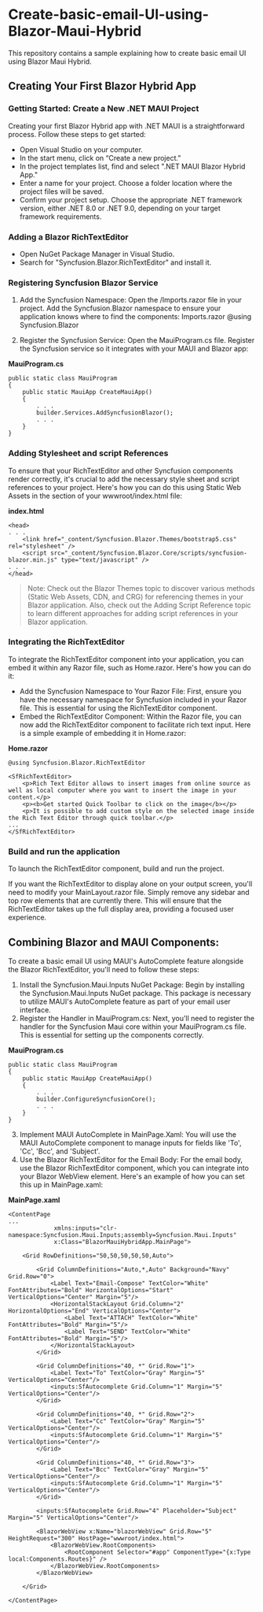 # Create-basic-email-UI-using-Blazor-Maui-Hybrid
This repository contains a sample explaining how to create basic email UI using Blazor Maui Hybrid.

## Creating Your First Blazor Hybrid App
### Getting Started: Create a New .NET MAUI Project
Creating your first Blazor Hybrid app with .NET MAUI is a straightforward process. Follow these steps to get started:
* Open Visual Studio on your computer.
* In the start menu, click on “Create a new project.”
* In the project templates list, find and select ".NET MAUI Blazor Hybrid App."
* Enter a name for your project. Choose a folder location where the project files will be saved.
* Confirm your project setup. Choose the appropriate .NET framework version, either .NET 8.0 or .NET 9.0, depending on your target framework requirements.

### Adding a Blazor RichTextEditor
* Open NuGet Package Manager in Visual Studio.
* Search for "Syncfusion.Blazor.RichTextEditor" and install it.

### Registering Syncfusion Blazor Service
1.	Add the Syncfusion Namespace: Open the /Imports.razor file in your project. Add the Syncfusion.Blazor namespace to ensure your application knows where to find the components:
Imports.razor
@using Syncfusion.Blazor

2.	Register the Syncfusion Service: Open the MauiProgram.cs file. Register the Syncfusion service so it integrates with your MAUI and Blazor app:

**MauiProgram.cs**

```
public static class MauiProgram
{
    public static MauiApp CreateMauiApp()
    {
        . . .
        builder.Services.AddSyncfusionBlazor();
        . . .
    }
}
```

### Adding Stylesheet and script References
To ensure that your RichTextEditor and other Syncfusion components render correctly, it's crucial to add the necessary style sheet and script references to your project. Here's how you can do this using Static Web Assets in the <head> section of your wwwroot/index.html file:

**index.html**
```
<head>
. . .
    <link href="_content/Syncfusion.Blazor.Themes/bootstrap5.css" rel="stylesheet" />
    <script src="_content/Syncfusion.Blazor.Core/scripts/syncfusion-blazor.min.js" type="text/javascript" />
. . .
</head>
```

>Note: 
Check out the Blazor Themes topic to discover various methods (Static Web Assets, CDN, and CRG) for referencing themes in your Blazor application. Also, check out the Adding Script Reference topic to learn different approaches for adding script references in your Blazor application.

### Integrating the RichTextEditor
To integrate the RichTextEditor component into your application, you can embed it within any Razor file, such as Home.razor. Here's how you can do it:
* Add the Syncfusion Namespace to Your Razor File: First, ensure you have the necessary namespace for Syncfusion included in your Razor file. This is essential for using the RichTextEditor component.
* Embed the RichTextEditor Component: Within the Razor file, you can now add the RichTextEditor component to facilitate rich text input. Here is a simple example of embedding it in Home.razor:

**Home.razor**
```
@using Syncfusion.Blazor.RichTextEditor

<SfRichTextEditor>
    <p>Rich Text Editor allows to insert images from online source as well as local computer where you want to insert the image in your content.</p>
    <p><b>Get started Quick Toolbar to click on the image</b></p>
    <p>It is possible to add custom style on the selected image inside the Rich Text Editor through quick toolbar.</p>
...
</SfRichTextEditor>
```

### Build and run the application
To launch the RichTextEditor component, build and run the project.
 
If you want the RichTextEditor to display alone on your output screen, you'll need to modify your MainLayout.razor file. Simply remove any sidebar and top row elements that are currently there. This will ensure that the RichTextEditor takes up the full display area, providing a focused user experience.
 

## Combining Blazor and MAUI Components: 
To create a basic email UI using MAUI's AutoComplete feature alongside the Blazor RichTextEditor, you'll need to follow these steps:
1.	Install the Syncfusion.Maui.Inputs NuGet Package: Begin by installing the Syncfusion.Maui.Inputs NuGet package. This package is necessary to utilize MAUI's AutoComplete feature as part of your email user interface.
2.	Register the Handler in MauiProgram.cs: Next, you'll need to register the handler for the Syncfusion Maui core within your MauiProgram.cs file. This is essential for setting up the components correctly.

**MauiProgram.cs**
```
public static class MauiProgram
{
    public static MauiApp CreateMauiApp()
    {
        . . .
        builder.ConfigureSyncfusionCore();
        . . .
    }
}
```

3.	Implement MAUI AutoComplete in MainPage.Xaml: You will use the MAUI AutoComplete component to manage inputs for fields like 'To', 'Cc', 'Bcc', and 'Subject'. 
4.	Use the Blazor RichTextEditor for the Email Body: For the email body, use the Blazor RichTextEditor component, which you can integrate into your Blazor WebView element. 
Here's an example of how you can set this up in MainPage.xaml:

**MainPage.xaml**
```
<ContentPage 
...
             xmlns:inputs="clr-namespace:Syncfusion.Maui.Inputs;assembly=Syncfusion.Maui.Inputs"
             x:Class="BlazorMauiHybridApp.MainPage">

    <Grid RowDefinitions="50,50,50,50,50,Auto">

        <Grid ColumnDefinitions="Auto,*,Auto" Background="Navy" Grid.Row="0">
            <Label Text="Email-Compose" TextColor="White" FontAttributes="Bold" HorizontalOptions="Start" VerticalOptions="Center" Margin="5"/>
            <HorizontalStackLayout Grid.Column="2" HorizontalOptions="End" VerticalOptions="Center">
                <Label Text="ATTACH" TextColor="White" FontAttributes="Bold" Margin="5"/>
                <Label Text="SEND" TextColor="White" FontAttributes="Bold" Margin="5"/>
            </HorizontalStackLayout>
        </Grid>

        <Grid ColumnDefinitions="40, *" Grid.Row="1">
            <Label Text="To" TextColor="Gray" Margin="5" VerticalOptions="Center"/>
            <inputs:SfAutocomplete Grid.Column="1" Margin="5" VerticalOptions="Center"/>
        </Grid>

        <Grid ColumnDefinitions="40, *" Grid.Row="2">
            <Label Text="Cc" TextColor="Gray" Margin="5" VerticalOptions="Center"/>
            <inputs:SfAutocomplete Grid.Column="1" Margin="5" VerticalOptions="Center"/>
        </Grid>

        <Grid ColumnDefinitions="40, *" Grid.Row="3">
            <Label Text="Bcc" TextColor="Gray" Margin="5" VerticalOptions="Center"/>
            <inputs:SfAutocomplete Grid.Column="1" Margin="5" VerticalOptions="Center"/>
        </Grid>

        <inputs:SfAutocomplete Grid.Row="4" Placeholder="Subject" Margin="5" VerticalOptions="Center"/>

        <BlazorWebView x:Name="blazorWebView" Grid.Row="5" HeightRequest="300" HostPage="wwwroot/index.html">
            <BlazorWebView.RootComponents>
                <RootComponent Selector="#app" ComponentType="{x:Type local:Components.Routes}" />
            </BlazorWebView.RootComponents>
        </BlazorWebView>

    </Grid>

</ContentPage>
```
